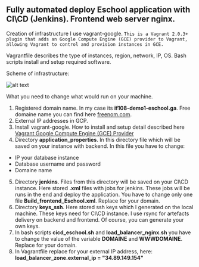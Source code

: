## Fully automated deploy Eschool application with CI\CD (Jenkins). Frontend web server nginx.
Creation of infrastructure I use vagrant-google.
```This is a Vagrant 2.0.3+ plugin that adds an Google Compute Engine (GCE) provider to Vagrant, allowing Vagrant to control and provision instances in GCE.```

Vagrantfile describes the type of instances, region, network, IP, OS. Bash scripts install and setup required software.

Scheme of infrastructure:

![alt text](https://i.imgur.com/6rhFDsR.jpg)

What you need to change what would run on your machine.

1. Registered domain name. In my case its **if108-demo1-eschool.ga**. Free domaine name you can find here [freenom.com](https://freenom.com).
2. External IP addresses in GCP.
3. Install vagrant-google. How to install and setup detail described here [Vagrant Google Compute Engine (GCE) Provider](https://github.com/mitchellh/vagrant-google)
4. Directory **application_properties**. In this directory file which will be saved on your instance with backend. In this file you have to change:
  - IP your database instance
  - Database username and password
  - Domaine name
5. Directory **jenkins**. Files from this directory will be saved on your CI\CD instance. Here stored **.xml** files with jobs for jenkins.
These jobs will be runs in the end and deploy the application. You have to change only one file **Build_frontend_Eschool.xml**. Replace for your domain.
6. Directory **keys_ssh**. Here stored ssh keys which I generated on the local machine. These keys need for CI\CD instance.
I use rsync for artefacts delivery on backend and frontend. Of course, you can generate your own keys.
7. In bash scripts **cicd_eschool.sh** and **load_balancer_nginx.sh** you have to change the value of the variable **DOMAINE** and **WWWDOMAINE**. Replace for your domain.  
8. In Vagrantfile replace for your external IP address, here: **load_balancer_zone.external_ip = "34.89.149.154"**
